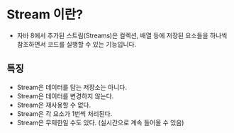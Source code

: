 # Stream 이란?
- 자바 8에서 추가된 스트림(Streams)은 컬렉션, 배열 등에 저장된 요소들을 하나씩 참조하면서 코드를 실행할 수 있는 기능입니다.

## 특징
- Stream은 데이터를 담는 저장소는 아니다.
- Stream은 데이터를 변경하지 않는다.
- Stream은 재사용할 수 없다.
- Stream은 각 요소가 1번씩 처리된다.
- Stream은 무제한일 수도 있다. (실시간으로 계속 들어올 수 있음)
